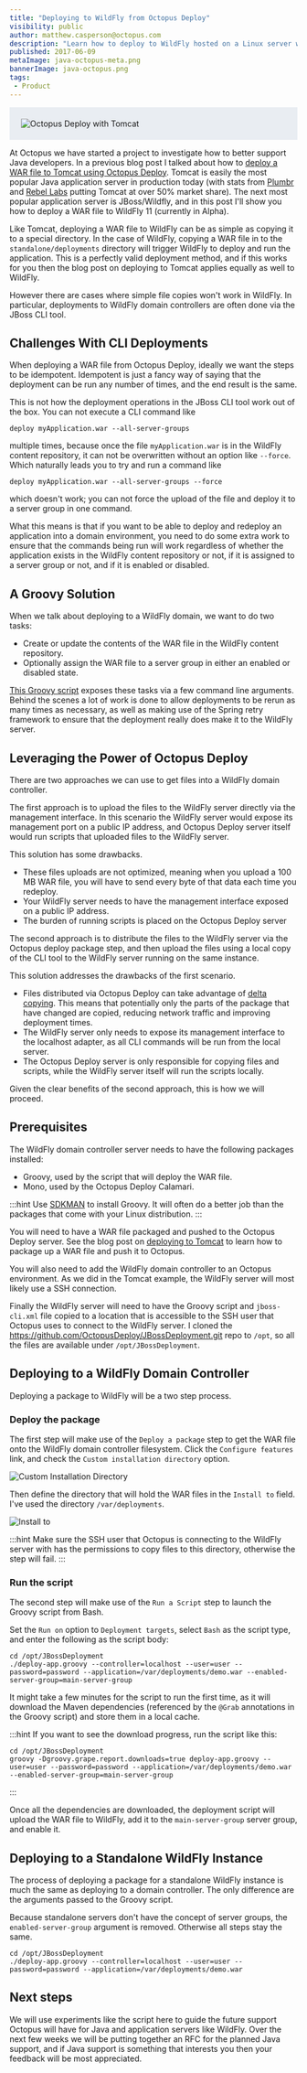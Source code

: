 ```yaml
---
title: "Deploying to WildFly from Octopus Deploy"
visibility: public
author: matthew.casperson@octopus.com
description: "Learn how to deploy to WildFly hosted on a Linux server with Octopus Deploy"
published: 2017-06-09
metaImage: java-octopus-meta.png
bannerImage: java-octopus.png
tags:
 - Product
---
```


<div style="background-color:#e9edf2;">
<img style="display:block; margin: 0 auto; padding: 20px 0 20px 20px;" alt="Octopus Deploy with Tomcat" src="https://i.octopus.com/blog/2017-06/java-octopus.png" />
</div>

At Octopus we have started a project to investigate how to better support Java developers.  In a previous blog post I talked about how to [deploy a WAR file to Tomcat using Octopus Deploy](https://octopus.com/blog/octopus-tomcat).  Tomcat is easily the most popular Java application server in production today (with stats from [Plumbr](https://plumbr.eu/blog/java/most-popular-java-application-servers-2017-edition) and [Rebel Labs](https://zeroturnaround.com/rebellabs/java-tools-and-technologies-landscape-for-2014/8/) putting Tomcat at over 50% market share).  The next most popular application server is JBoss/Wildfly, and in this post I'll show you how to deploy a WAR file to WildFly 11 (currently in Alpha).

Like Tomcat, deploying a WAR file to WildFly can be as simple as copying it to a special directory. In the case of WildFly, copying a WAR file in to the `standalone/deployments` directory will trigger WildFly to deploy and run the application. This is a perfectly valid deployment method, and if this works for you then the blog post on deploying to Tomcat applies equally as well to WildFly.

However there are cases where simple file copies won't work in WildFly. In particular, deployments to WildFly domain controllers are often done via the JBoss CLI tool.

## Challenges With CLI Deployments

When deploying a WAR file from Octopus Deploy, ideally we want the steps to be idempotent. Idempotent is just a fancy way of saying that the deployment can be run any number of times, and the end result is the same.

This is not how the deployment operations in the JBoss CLI tool work out of the box. You can not execute a CLI command like

```
deploy myApplication.war --all-server-groups
```

multiple times, because once the file `myApplication.war` is in the WildFly content repository, it can not be overwritten without an option like `--force`. Which naturally leads you to try and run a command like

```
deploy myApplication.war --all-server-groups --force
```

which doesn't work; you can not force the upload of the file and deploy it to a server group in one command.

What this means is that if you want to be able to deploy and redeploy an application into a domain environment, you need to do some extra work to ensure that the commands being run will work regardless of whether the application exists in the WildFly content repository or not, if it is assigned to a server group or not, and if it is enabled or disabled.

## A Groovy Solution

When we talk about deploying to a WildFly domain, we want to do two tasks:

* Create or update the contents of the WAR file in the WildFly content repository.
* Optionally assign the WAR file to a server group in either an enabled or disabled state.

[This Groovy script](https://github.com/OctopusDeploy/JBossDeployment/blob/master/deploy-app.groovy) exposes these tasks via a few command line arguments. Behind the scenes a lot of work is done to allow deployments to be rerun as many times as necessary, as well as making use of the Spring retry framework to ensure that the deployment really does make it to the WildFly server.

## Leveraging the Power of Octopus Deploy

There are two approaches we can use to get files into a WildFly domain controller.

The first approach is to upload the files to the WildFly server directly via the management interface. In this scenario the WildFly server would expose its management port on a public IP address, and Octopus Deploy server itself would run scripts that uploaded files to the WildFly server.

This solution has some drawbacks.
* These files uploads are not optimized, meaning when you upload a 100 MB WAR file, you will have to send every byte of that data each time you redeploy.
* Your WildFly server needs to have the management interface exposed on a public IP address.
* The burden of running scripts is placed on the Octopus Deploy server

The second approach is to distribute the files to the WildFly server via the Octopus deploy package step, and then upload the files using a local copy of the CLI tool to the WildFly server running on the same instance.

This solution addresses the drawbacks of the first scenario.
* Files distributed via Octopus Deploy can take advantage of [delta copying](https://octopus.com/docs/deploying-applications/delta-compression-for-package-transfers). This means that potentially only the parts of the package that have changed are copied, reducing network traffic and improving deployment times.
* The WildFly server only needs to expose its management interface to the localhost adapter, as all CLI commands will be run from the local server.
* The Octopus Deploy server is only responsible for copying files and scripts, while the WildFly server itself will run the scripts locally.

Given the clear benefits of the second approach, this is how we will proceed.

## Prerequisites

The WildFly domain controller server needs to have the following packages installed:
* Groovy, used by the script that will deploy the WAR file.
* Mono, used by the Octopus Deploy Calamari.

:::hint
Use [SDKMAN](http://sdkman.io/) to install Groovy. It will often do a better job than the packages that come with your Linux distribution.
:::

You will need to have a WAR file packaged and pushed to the Octopus Deploy server. See the blog post on [deploying to Tomcat](https://octopus.com/blog/octopus-tomcat) to learn how to package up a WAR file and push it to Octopus.

You will also need to add the WildFly domain controller to an Octopus environment. As we did in the Tomcat example, the WildFly server will most likely use a SSH connection.

Finally the WildFly server will need to have the Groovy script and `jboss-cli.xml` file copied to a location that is accessible to the SSH user that Octopus uses to connect to the WildFly server. I cloned the https://github.com/OctopusDeploy/JBossDeployment.git repo to `/opt`, so all the files are available under `/opt/JBossDeployment`.

## Deploying to a WildFly Domain Controller

Deploying a package to WildFly will be a two step process.

### Deploy the package
The first step will make use of the `Deploy a package` step to get the WAR file onto the WildFly domain controller filesystem. Click the `Configure features` link, and check the `Custom installation directory` option.

![Custom Installation Directory](custom-installation-directory.png)

Then define the directory that will hold the WAR files in the `Install to` field. I've used the directory `/var/deployments`.

![Install to](copy-war-file.png)

:::hint
Make sure the SSH user that Octopus is connecting to the WildFly server with has the permissions to copy files to this directory, otherwise the step will fail.
:::

### Run the script
The second step will make use of the `Run a Script` step to launch the Groovy script from Bash.

Set the `Run on` option to `Deployment targets`, select `Bash` as the script type, and enter the following as the script body:

```
cd /opt/JBossDeployment
./deploy-app.groovy --controller=localhost --user=user --password=password --application=/var/deployments/demo.war --enabled-server-group=main-server-group
```

It might take a few minutes for the script to run the first time, as it will download the Maven dependencies (referenced by the `@Grab` annotations in the Groovy script) and store them in a local cache.

:::hint
If you want to see the download progress, run the script like this:

```
cd /opt/JBossDeployment
groovy -Dgroovy.grape.report.downloads=true deploy-app.groovy --user=user --password=password --application=/var/deployments/demo.war --enabled-server-group=main-server-group
```
:::

Once all the dependencies are downloaded, the deployment script will upload the WAR file to WildFly, add it to the `main-server-group` server group, and enable it.

## Deploying to a Standalone WildFly Instance
The process of deploying a package for a standalone WildFly instance is much the same as deploying to a domain controller. The only difference are the arguments passed to the Groovy script.

Because standalone servers don't have the concept of server groups, the `enabled-server-group` argument is removed. Otherwise all steps stay the same.

```
cd /opt/JBossDeployment
./deploy-app.groovy --controller=localhost --user=user --password=password --application=/var/deployments/demo.war
```

## Next steps
We will use experiments like the script here to guide the future support Octopus will have for Java and application servers like WildFly. Over the next few weeks we will be putting together an RFC for the planned Java support, and if Java support is something that interests you then your feedback will be most appreciated.

